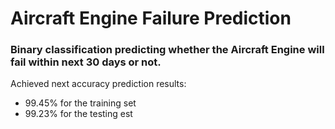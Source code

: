 # Aircraft Engine Failure Prediction

### Binary classification predicting whether the Aircraft Engine will fail within next 30 days or not.


Achieved next accuracy prediction results: 
 - 99.45% for the training set
 - 99.23% for the testing est
